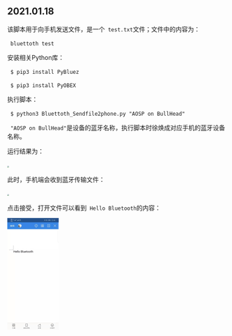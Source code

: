 ## 2021.01.18

该脚本用于向手机发送文件，是一个` test.txt`文件；文件中的内容为：

` bluettoth test`   

安装相关Python库：

` $ pip3 install PyBluez`

` $ pip3 install PyOBEX`

执行脚本：

` $ python3 Bluettoth_Sendfile2phone.py "AOSP on BullHead"`

` "AOSP on BullHead"`是设备的蓝牙名称，执行脚本时徐焕成对应手机的蓝牙设备名称。

运行结果为：

<img src="https://github.com/Yinke7/Python/tree/main/Bluetooth/Image/execute%20script.jpg" style="zoom:25%;" />

此时，手机端会收到蓝牙传输文件：

<img src="https://github.com/Yinke7/Python/tree/main/Bluetooth/Image/recieve%20request.jpg" style="zoom:25%;" />

点击接受，打开文件可以看到` Hello Bluetooth`的内容：

<img src="https://github.com/Yinke7/Python/blob/main/Bluetooth/Image/context.jpg" style="zoom:25%;" />







